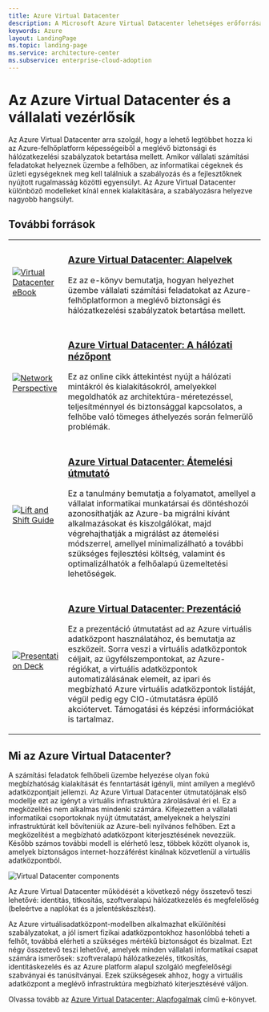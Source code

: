 ```yaml
---
title: Azure Virtual Datacenter
description: A Microsoft Azure Virtual Datacenter lehetséges erőforrásai
keywords: Azure
layout: LandingPage
ms.topic: landing-page
ms.service: architecture-center
ms.subservice: enterprise-cloud-adoption
---
```


# <a name="azure-virtual-datacenter-and-the-enterprise-control-plane"></a>Az Azure Virtual Datacenter és a vállalati vezérlősík

Az Azure Virtual Datacenter arra szolgál, hogy a lehető legtöbbet hozza ki az Azure-felhőplatform képességeiből a meglévő biztonsági és hálózatkezelési szabályzatok betartása mellett. Amikor vállalati számítási feladatokat helyeznek üzembe a felhőben, az informatikai cégeknek és üzleti egységeknek meg kell találniuk a szabályozás és a fejlesztőknek nyújtott rugalmasság közötti egyensúlyt. Az Azure Virtual Datacenter különböző modelleket kínál ennek kialakítására, a szabályozásra helyezve nagyobb hangsúlyt.
 
## <a name="resources"></a>További források
<table>
<tr>
    <td style="width: 64px; vertical-align: middle;"><a href="https://aka.ms/VDC/Concepts"><img src="../_images/virtual-datacenter.svg" alt="Virtual Datacenter eBook" /></a></td>
    <td>
        <h3><a href="https://aka.ms/VDC/Concepts">Azure Virtual Datacenter: Alapelvek</a></h3>
        <p>Ez az e-könyv bemutatja, hogyan helyezhet üzembe vállalati számítási feladatokat az Azure-felhőplatformon a meglévő biztonsági és hálózatkezelési szabályzatok betartása mellett.</p>
    </td>
</tr>
<tr>
    <td style="width: 64px; vertical-align: middle;"><a href="/azure/networking/networking-virtual-datacenter"><img src="./images/vdc-network.png" alt="Network Perspective" /></a></td>
    <td>
        <h3><a href="networking-virtual-datacenter.md">Azure Virtual Datacenter: A hálózati nézőpont</a></h3>
        <p>Ez az online cikk áttekintést nyújt a hálózati mintákról és kialakításokról, amelyekkel megoldhatók az architektúra-méretezéssel, teljesítménnyel és biztonsággal kapcsolatos, a felhőbe való tömeges áthelyezés során felmerülő problémák.</p>
    </td>
</tr>
<tr>
    <td style="width: 64px; vertical-align: middle;"><a href="https://aka.ms/VDC/Lift"><img src="./images/vdc-lift-and-shift.png" alt="Lift and Shift Guide" /></a></td>
    <td>
        <h3><a href="https://aka.ms/VDC/Lift">Azure Virtual Datacenter: Átemelési útmutató </a></h3>
        <p>Ez a tanulmány bemutatja a folyamatot, amellyel a vállalat informatikai munkatársai és döntéshozói azonosíthatják az Azure-ba migrálni kívánt alkalmazásokat és kiszolgálókat, majd végrehajthatják a migrálást az átemelési módszerrel, amellyel minimalizálható a további szükséges fejlesztési költség, valamint és optimalizálhatók a felhőalapú üzemeltetési lehetőségek.</p>
    </td>
</tr>
<tr>
    <td style="width: 64px; vertical-align: middle;"><a href="https://aka.ms/VDC/Deck"><img src="./images/vdc-deck.png" alt="Presentation Deck" /></a></td>
    <td>
        <h3><a href="https://aka.ms/VDC/Deck">Azure Virtual Datacenter: Prezentáció </a></h3>
        <p>Ez a prezentáció útmutatást ad az Azure virtuális adatközpont használatához, és bemutatja az eszközeit. Sorra veszi a virtuális adatközpontok céljait, az ügyfélszempontokat, az Azure-régiókat, a virtuális adatközpontok automatizálásának elemeit, az ipari és megbízható Azure virtuális adatközpontok listáját, végül pedig egy CIO-útmutatásra épülő akciótervet. Támogatási és képzési információkat is tartalmaz.</p>
    </td>
</tr>
</table>

## <a name="what-is-the-azure-virtual-datacenter"></a>Mi az Azure Virtual Datacenter?

A számítási feladatok felhőbeli üzembe helyezése olyan fokú megbízhatóság kialakítását és fenntartását igényli, mint amilyen a meglévő adatközpontjait jellemzi. Az Azure Virtual Datacenter útmutatójának első modellje ezt az igényt a virtuális infrastruktúra zárolásával éri el. Ez a megközelítés nem alkalmas mindenki számára. Kifejezetten a vállalati informatikai csoportoknak nyújt útmutatást, amelyeknek a helyszíni infrastruktúrát kell bővíteniük az Azure-beli nyilvános felhőben. Ezt a megközelítést a megbízható adatközpont kiterjesztésének nevezzük. Később számos további modell is elérhető lesz, többek között olyanok is, amelyek biztonságos internet-hozzáférést kínálnak közvetlenül a virtuális adatközpontból.

<img src="./images/vdc-components.svg" alt="Virtual Datacenter components" style="max-width:700px;"/>

Az Azure Virtual Datacenter működését a következő négy összetevő teszi lehetővé: identitás, titkosítás, szoftveralapú hálózatkezelés és megfelelőség (beleértve a naplókat és a jelentéskészítést).

Az Azure virtuálisadatközpont-modellben alkalmazhat elkülönítési szabályzatokat, a jól ismert fizikai adatközpontokhoz hasonlóbbá teheti a felhőt, továbbá elérheti a szükséges mértékű biztonságot és bizalmat. Ezt négy összetevő teszi lehetővé, amelyek minden vállalati informatikai csapat számára ismerősek: szoftveralapú hálózatkezelés, titkosítás, identitáskezelés és az Azure platform alapul szolgáló megfelelőségi szabványai és tanúsítványai. Ezek szükségesek ahhoz, hogy a virtuális adatközpont a meglévő infrastruktúra megbízható kiterjesztésévé váljon.


Olvassa tovább az <a href="https://aka.ms/VDC/eBook">Azure Virtual Datacenter: Alapfogalmak</a> című e-könyvet.
